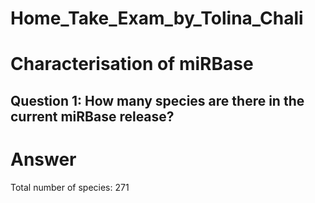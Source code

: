 # Home_Take_Exam_by_Tolina_Chali
# Characterisation of miRBase
## Question 1: How many species are there in the current miRBase release?
# Answer
Total number of species: 271
